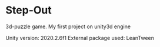 # Step-Out
3d-puzzle game. My first project on unity3d engine

Unity version: 2020.2.6f1
External package used: LeanTween
